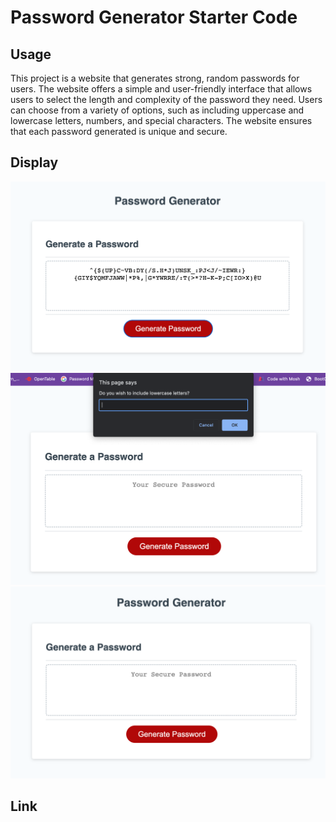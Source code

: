 # Password Generator Starter Code

## Usage
This project is a website that generates strong, random passwords for users. The website offers a simple and user-friendly interface that allows users to select the length and complexity of the password they need. Users can choose from a variety of options, such as including uppercase and lowercase letters, numbers, and special characters. The website ensures that each password generated is unique and secure.

## Display
!["Front of the Password Generator Webpage"](/Develop/Images/Front%20of%20Password%20Generator%20Webpage.png)
!["Webpage Showing Prompts for Password Criteria"](/Develop/Images/Webpage%20Showing%20Prompts%20for%20Password%20Criteria.png)
!["Successfully Generated Password"](/Develop/Images/Successfully%20Generated%20Password.png)

## Link


